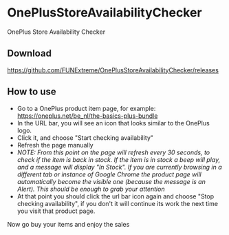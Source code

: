 # OnePlusStoreAvailabilityChecker
OnePlus Store Availability Checker

## Download
https://github.com/FUNExtreme/OnePlusStoreAvailabilityChecker/releases

## How to use
* Go to a OnePlus product item page, for example: https://oneplus.net/be_nl/the-basics-plus-bundle
* In the URL bar, you will see an icon that looks similar to the OnePlus logo.
* Click it, and choose "Start checking availability"
* Refresh the page manually
* *NOTE: From this point on the page will refresh every 30 seconds, to check if the item is back in stock. If the item is in stock a beep will play, and a message will display "In Stock". If you are currently browsing in a different tab or instance of Google Chrome the product page will automatically become the visible one (because the message is an Alert). This should be enough to grab your attention*
* At that point you should click the url bar icon again and choose "Stop checking availability", if you don't it will continue its work the next time you visit that product page.

Now go buy your items and enjoy the sales
